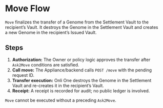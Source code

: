 # Move Flow

`Move` finalizes the transfer of a Genome from the Settlement Vault to the recipient’s Vault. It destroys the Genome in the Settlement Vault and creates a new Genome in the recipient’s Issued Vault.

## Steps
1. **Authorization:** The Owner or policy logic approves the transfer after `Ask2Move` conditions are satisfied.
2. **Call move:** The Appliance/backend calls `POST /move` with the pending request ID.
3. **Transfer execution:** Onli One destroys the Genome in the Settlement Vault and re-creates it in the recipient’s Vault.
4. **Receipt:** A receipt is recorded for audit; no public ledger is involved.

`Move` cannot be executed without a preceding `Ask2Move`.

